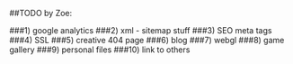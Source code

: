 ##TODO by Zoe:

###1) google analytics
###2) xml - sitemap stuff
###3) SEO meta tags
###4) SSL
###5) creative 404 page
###6) blog
###7) webgl
###8) game gallery
###9) personal files
###10) link to others
